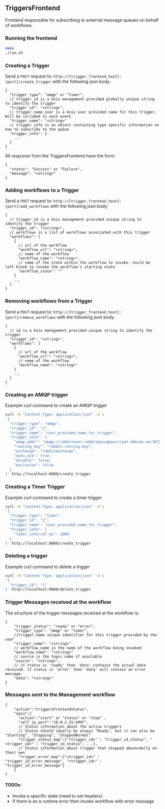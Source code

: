 ## TriggersFrontend

Frontend responsible for subscribing to external message queues on behalf of workflows. 

### Running the frontend
```bash
make
./run.sh
```

### Creating a Trigger 

Send a `POST` request to: `http://[trigger_frontend_host]:[port]/create_trigger` with the following json body:
```
{
  "trigger_type": "amqp" or "timer",
  // trigger_id is a knix management provided globally unique string to identify the trigger
  "trigger_id": "<string>",
  // trigger_name_user is a knix user provided name for this trigger. Will be included in each event
  "trigger_name": "<string>"
  // trigger_info is an object containing type specific information on how to subscribe to the queue
  "trigger_info": {
    ...
  }
}
```

All response from the TriggersFrontend have the form:
```
{
  "status": "Success" or "Failure",
  "message": "<string>"
}
```

### Adding workflows to a Trigger 

Send a `POST` request to: `http://[trigger_frontend_host]:[port]/add_workflows` with the following json body:
```
{
  // trigger_id is a knix management provided unique string to identify the trigger
  "trigger_id": "<string>",
  // workflows is a list of workflows associated with this trigger
  "workflows": [
    {
      // url of the workflow
      "workflow_url": "<string>",
      // name of the workflow
      "workflow_name": "<string>",
      // name of the state within the workflow to invoke. Could be left blank to invoke the workflow's starting state
      "workflow_state": ""
    }
    ...
  ]
}
```


### Removing workflows from a Trigger 

Send a `POST` request to: `http://[trigger_frontend_host]:[port]/remove_workflows` with the following json body:
```
{
  // id is a knix management provided unique string to identify the trigger
  "trigger_id": "<string>",
  "workflows": [
    {
      // url of the workflow
      "workflow_url": "<string>",
      // name of the workflow
      "workflow_name": "<string>"
    }
    ...
  ]
}
```

### Creating an AMQP trigger

Example curl command to create an AMQP trigger

```bash
curl -H "Content-Type: application/json" -d \
'{
  "trigger_type": "amqp",
  "trigger_id": "1",
  "trigger_name": "user_provided_name_for_trigger",
  "trigger_info": {
    "amqp_addr": "amqp://rabbituser:rabbitpass@paarijaat-debian-vm:5672/%2frabbitvhost",
    "routing_key": "rabbit.routing.key",
    "exchange": "rabbitexchange",
    "auto_ack": true,
    "durable": false,
    "exclusive": false
  }
}' http://localhost:8080/create_trigger
```

### Creating a Timer Trigger

Example curl command to create a timer trigger

```bash
curl -H "Content-Type: application/json" -d \
'{
  "trigger_type": "timer",
  "trigger_id": "2",
  "trigger_name": "user_provided_name_for_trigger",
  "trigger_info": {
    "timer_interval_ms": 1000
  }
}' http://localhost:8080/create_trigger
```

### Deleting a trigger

Example curl command to delete a trigger

```bash
curl -H "Content-Type: application/json" -d \
'{
  "trigger_id": "1"
}' http://localhost:8080/delete_trigger
```



### Trigger Messages received at the workflow

The structure of the trigger messages received at the workflow is:

```
{
    "trigger_status": "ready" or "error",
    "trigger_type": "amqp" or "timer",
    //trigger_name unique identifier for this trigger provided by the user
    "trigger_name": "<string>"
    // workflow_name is the name of the workflow being invoked
    "workflow_name": "<string>"
    // source is the topic name if available
    "source": "<string>",
    // if status is 'ready' then 'data' contains the actual data received. if status is 'error' then 'data' will contain an error message.
    "data": "<string>"
}
```


### Messages sent to the Management workflow

```
{
    "action":"triggersFrontendStatus",
    "data":{
      "action":"start" or "status" or "stop" ,
      "self_ip_port":"10.0.2.15:4997",
      // Status information about the active triggers
      // Status should ideally be always "Ready", but it can also be "Starting", "Stopping", "StoppedNormal"
      "trigger_status_map":{"<trigger_id>" : "trigger_id_status", "<trigger_id>" : "trigger_id_status", ...},
      // Status information about trigger that stopped abonormally on their own
      "trigger_error_map":{"<trigger_id>" : "trigger_id_error_message", "<trigger_id>" : "trigger_id_error_message"}
    }
}
```

#### TODOs:
* Invoke a specific state (need to set headers)
* If there is an a runtime error then invoke workflow with error message